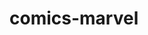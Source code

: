 # comics-marvel

<!-- npm i md5 JavaScript function for hashing messages with md5 -->
<!-- npm install spin.js  ==>>   loader -->
<!-- installing libraries md5,  spin.js, create function hash, breakpointsWidth -->
<!-- created function api getCharacters, submit  onSearchInputSubmit -->
<!-- created function renderGalleryHero,  -->
<!-- add search error render svg -->
<!-- add loader  -->
<!-- create function onHeaderScroll -->
<!-- created section random characters html, css , function getRandomCharacters  -->
<!-- add style  random characters @media screen and 768 - 1440 -->
<!-- created function js-slide section  random characters -->
<!-- fix js-slide style rendom-characters, and create section last-comics html -->
<!-- created function getRandomComics, add  slide Swiper -->
<!-- fix slide hero-characters -->
<!-- refinement of styles and js slide hero-characters -->
<!-- created footer html and css -->
<!-- added check for  'http://','https://' -->
<!-- add method allowTouchMove prohibits slide on the screen mobile -->
<!-- finalizing the slide section hero-characters Swiper -->
<!-- add section home-characters html, css, image, header, footer -->
<!-- add section sort-characters html, css,svg,  tui-pagination-->
<!-- add function getComics sort-characters.js -->
<!-- add function fetchAndRenderCharacterList,createSortContainer  -->
<!-- added function onSearchComics and  onSearchName  -->
<!-- add function  onSearchNameAndSelectDate  -->
<!-- add function scrolHeaderCharacters -->
<!-- add section header-characters -->
